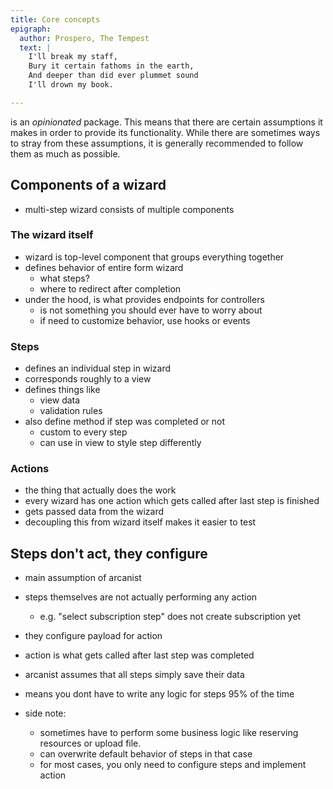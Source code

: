 ```yaml
---
title: Core concepts
epigraph:
  author: Prospero, The Tempest
  text: |
    I'll break my staff,
    Bury it certain fathoms in the earth,
    And deeper than did ever plummet sound
    I'll drown my book.

---
```


<Arcanist></Arcanist> is an _opinionated_ package. This means that there are certain assumptions it makes in order to provide its functionality. While there are sometimes ways to stray from these assumptions, it is generally recommended to follow them as much as possible.

## Components of a wizard

- multi-step wizard consists of multiple components

### The wizard itself

- wizard is top-level component that groups everything together
- defines behavior of entire form wizard
  - what steps?
  - where to redirect after completion
- under the hood, is what provides endpoints for controllers
  - is not something you should ever have to worry about
  - if need to customize behavior, use hooks or events

### Steps

- defines an individual step in wizard
- corresponds roughly to a view
- defines things like
  - view data
  - validation rules
- also define method if step was completed or not
  - custom to every step
  - can use in view to style step differently

### Actions

- the thing that actually does the work
- every wizard has one action which gets called after last step is finished
- gets passed data from the wizard
- decoupling this from wizard itself makes it easier to test

## Steps don't act, they configure

- main assumption of arcanist
- steps themselves are not actually performing any action
  - e.g. "select subscription step" does not create subscription yet
- they configure payload for action
- action is what gets called after last step was completed

- arcanist assumes that all steps simply save their data
- means you dont have to write any logic for steps 95% of the time
- side note:
  - sometimes have to perform some business logic like reserving resources or upload file.
  - can overwrite default behavior of steps in that case
  - for most cases, you only need to configure steps and implement action
